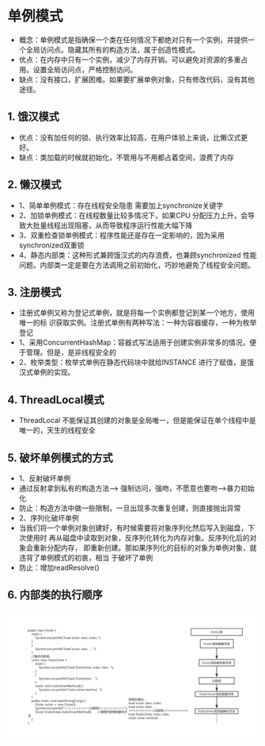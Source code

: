 # **单例模式**
- 概念：单例模式是指确保一个类在任何情况下都绝对只有一个实例，并提供一个全局访问点。隐藏其所有的构造方法，属于创造性模式。
- 优点：在内存中只有一个实例，减少了内存开销。可以避免对资源的多重占用。设置全局访问点，严格控制访问。
- 缺点：没有接口，扩展困难。如果要扩展单例对象，只有修改代码，没有其他途径。
## 1. 饿汉模式
- 优点：没有加任何的锁、执行效率比较高，在用户体验上来说，比懒汉式更好。
- 缺点：类加载的时候就初始化，不管用与不用都占着空间，浪费了内存

## 2. 懒汉模式
- 1、简单单例模式：存在线程安全隐患 需要加上synchronize关键字
- 2、加锁单例模式：在线程数量比较多情况下，如果CPU 分配压力上升，会导致大批量线程出现阻塞，从而导致程序运行性能大幅下降
- 3、双重检查锁单例模式：程序性能还是存在一定影响的，因为采用synchronized双重锁
- 4、静态内部类：这种形式兼顾饿汉式的内存浪费，也兼顾synchronized 性能问题。内部类一定是要在方法调用之前初始化，巧妙地避免了线程安全问题。

## 3. 注册模式
- 注册式单例又称为登记式单例，就是将每一个实例都登记到某一个地方，使用唯一的标
识获取实例。注册式单例有两种写法：一种为容器缓存，一种为枚举登记
- 1、采用ConcurrentHashMap：容器式写法适用于创建实例非常多的情况，便于管理。但是，是非线程安全的
- 2、枚举类型：枚举式单例在静态代码块中就给INSTANCE 进行了赋值，是饿汉式单例的实现。

 
## 4. ThreadLocal模式
- ThreadLocal 不能保证其创建的对象是全局唯一，但是能保证在单个线程中是唯一的，天生的线程安全


## 5. 破坏单例模式的方式
- 1、反射破坏单例
- 通过反射拿到私有的构造方法--> 强制访问，强吻，不愿意也要吻-->暴力初始化
- 防止：构造方法中做一些限制，一旦出现多次重复创建，则直接抛出异常
- 2、序列化破坏单例
- 当我们将一个单例对象创建好，有时候需要将对象序列化然后写入到磁盘，下次使用时
再从磁盘中读取到对象，反序列化转化为内存对象。反序列化后的对象会重新分配内存，
即重新创建。那如果序列化的目标的对象为单例对象，就违背了单例模式的初衷，相当
于破坏了单例 
- 防止：增加readResolve()

## 6. 内部类的执行顺序
![Image text](./innerLoad.png)
 






